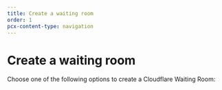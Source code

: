 ```yaml
---
title: Create a waiting room
order: 1
pcx-content-type: navigation
---
```


# Create a waiting room

Choose one of the following options to create a Cloudflare Waiting Room:

<DirectoryListing path="/get-started/create-waiting-room"/>